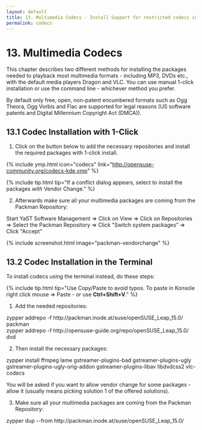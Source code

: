 ```yaml
---
layout: default
title: 13. Multimedia Codecs - Install Support for restricted codecs including MP3, DVD, WMA, WMV, MOV etc.
permalink: codecs
---
```


# 13. Multimedia Codecs

This chapter describes two different methods for installing the packages needed to playback most multimedia formats - including MP3, DVDs etc., with the default media players Dragon and VLC. You can use manual 1-click installation or use the command line - whichever method you prefer.

By default only free, open, non-patent encumbered formats such as Ogg Theora, Ogg Vorbis and Flac are supported for legal reasons (US software patents and Digital Millennium Copyright Act (DMCA)).

## 13.1 Codec Installation with 1-Click

1) Click on the button below to add the necessary repositories and install the required packages with 1-click install.

{% include ymp.html icon="codecs" link="http://opensuse-community.org/codecs-kde.ymp" %}

{% include tip.html tip="If a conflict dialog appears, select to install the packages *with* Vendor Change." %}

2) Afterwards make sure all your multimedia packages are coming from the Packman Repository:

<div class="path">Start YaST Software Management => Click on View => Click on Repositories => Select the Packman Repository => Click "Switch system packages" => Click "Accept"</div><p></p>

{% include screenshot.html image="packman-vendorchange" %}

## 13.2 Codec Installation in the Terminal

To install codecs using the terminal instead, do these steps:

{% include tip.html tip="Use Copy/Paste to avoid typos. To paste in Konsole right click mouse => Paste - or use **Ctrl+Shift+V**." %}

1) Add the needed repositories:

<div class="clroot">zypper addrepo -f http://packman.inode.at/suse/openSUSE_Leap_15.0/ packman</div>
<div class="clroot">zypper addrepo -f http://opensuse-guide.org/repo/openSUSE_Leap_15.0/ dvd</div>

2) Then install the necessary packages:

<div class="clroot">zypper install ffmpeg lame gstreamer-plugins-bad gstreamer-plugins-ugly gstreamer-plugins-ugly-orig-addon gstreamer-plugins-libav libdvdcss2 vlc-codecs</div>

You will be asked if you want to allow vendor change for some packages - allow it (usually means picking solution 1 of the offered solutions).

3) Make sure all your multimedia packages are coming from the Packman Repository:

<div class="clroot">zypper dup --from http://packman.inode.at/suse/openSUSE_Leap_15.0/</div>
